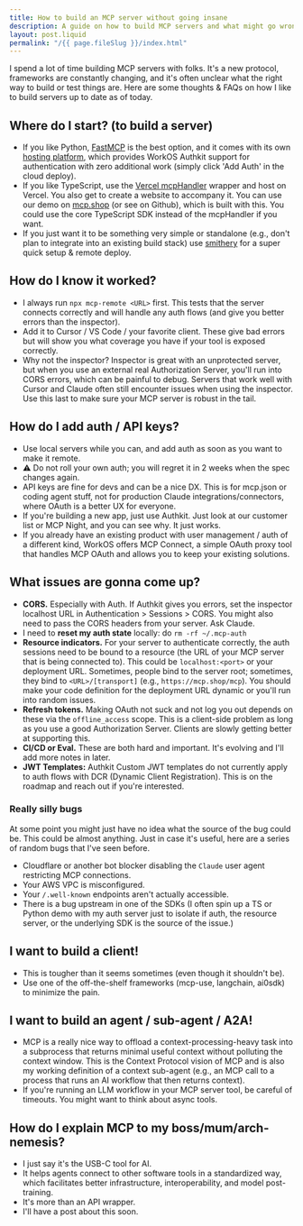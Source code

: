 ```yaml
---
title: How to build an MCP server without going insane
description: A guide on how to build MCP servers and what might go wrong along the way. 
layout: post.liquid
permalink: "/{{ page.fileSlug }}/index.html"
---
```


I spend a lot of time building MCP servers with folks. It's a new protocol, frameworks are constantly changing, and it's often unclear what the right way to build or test things are. Here are some thoughts & FAQs on how I like to build servers up to date as of today.

## Where do I start? (to build a server)

- If you like Python, [FastMCP](https://gofastmcp.com/getting-started/welcome) is the best option, and it comes with its own [hosting platform](https://www.fastmcp.cloud/), which provides WorkOS Authkit support for authentication with zero additional work (simply click 'Add Auth' in the cloud deploy).
- If you like TypeScript, use the [Vercel mcpHandler](https://github.com/vercel/mcp-adapter) wrapper and host on Vercel. You also get to create a website to accompany it. You can use our demo on [mcp.shop](http://mcp.shop) (or see on Github), which is built with this. You could use the core TypeScript SDK instead of the mcpHandler if you want.
- If you just want it to be something very simple or standalone (e.g., don't plan to integrate into an existing build stack) use [smithery](https://smithery.ai/docs/getting_started/quickstart_build) for a super quick setup & remote deploy.

## How do I know it worked?

- I always run `npx mcp-remote <URL>` first. This tests that the server connects correctly and will handle any auth flows (and give you better errors than the inspector).
- Add it to Cursor / VS Code / your favorite client. These give bad errors but will show you what coverage you have if your tool is exposed correctly.
- Why not the inspector? Inspector is great with an unprotected server, but when you use an external real Authorization Server, you'll run into CORS errors, which can be painful to debug. Servers that work well with Cursor and Claude often still encounter issues when using the inspector. Use this last to make sure your MCP server is robust in the tail.

## How do I add auth / API keys?

- Use local servers while you can, and add auth as soon as you want to make it remote.
- ⚠️ Do not roll your own auth; you will regret it in 2 weeks when the spec changes again.
- API keys are fine for devs and can be a nice DX. This is for mcp.json or coding agent stuff, not for production Claude integrations/connectors, where OAuth is a better UX for everyone.
- If you're building a new app, just use Authkit. Just look at our customer list or MCP Night, and you can see why. It just works.
- If you already have an existing product with user management / auth of a different kind, WorkOS offers MCP Connect, a simple OAuth proxy tool that handles MCP OAuth and allows you to keep your existing solutions.

## What issues are gonna come up?

- **CORS.** Especially with Auth. If Authkit gives you errors, set the inspector localhost URL in Authentication > Sessions > CORS. You might also need to pass the CORS headers from your server. Ask Claude.
- I need to **reset my auth state** locally: do `rm -rf ~/.mcp-auth`
- **Resource indicators.** For your server to authenticate correctly, the auth sessions need to be bound to a resource (the URL of your MCP server that is being connected to). This could be `localhost:<port>` or your deployment URL. Sometimes, people bind to the server root; sometimes, they bind to `<URL>/[transport]` (e.g., `https://mcp.shop/mcp`). You should make your code definition for the deployment URL dynamic or you'll run into random issues.
- **Refresh tokens.** Making OAuth not suck and not log you out depends on these via the `offline_access` scope. This is a client-side problem as long as you use a good Authorization Server. Clients are slowly getting better at supporting this.
- **CI/CD or Eval.** These are both hard and important. It's evolving and I'll add more notes in later.
- **JWT Templates:** Authkit Custom JWT templates do not currently apply to auth flows with DCR (Dynamic Client Registration). This is on the roadmap and reach out if you're interested.
    
### Really silly bugs
At some point you might just have no idea what the source of the bug could be. This could be almost anything. Just in case it's useful, here are a series of random bugs that I've seen before.
- Cloudflare or another bot blocker disabling the `Claude` user agent restricting MCP connections.
- Your AWS VPC is misconfigured. 
- Your `/.well-known` endpoints aren't actually accessible. 
- There is a bug upstream in one of the SDKs (I often spin up a TS or Python demo with my auth server just to isolate if auth, the resource server, or the underlying SDK is the source of the issue.)


## I want to build a client!

- This is tougher than it seems sometimes (even though it shouldn't be).
- Use one of the off-the-shelf frameworks (mcp-use, langchain, ai0sdk) to minimize the pain.

## I want to build an agent / sub-agent / A2A!

- MCP is a really nice way to offload a context-processing-heavy task into a subprocess that returns minimal useful context without polluting the context window. This is the Context Protocol vision of MCP and is also my working definition of a context sub-agent (e.g., an MCP call to a process that runs an AI workflow that then returns context).
- If you're running an LLM workflow in your MCP server tool, be careful of timeouts. You might want to think about async tools.

## How do I explain MCP to my boss/mum/arch-nemesis?

- I just say it's the USB-C tool for AI.
- It helps agents connect to other software tools in a standardized way, which facilitates better infrastructure, interoperability, and model post-training.
- It's more than an API wrapper.
- I'll have a post about this soon.